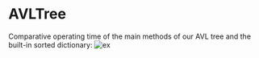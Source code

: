 # AVLTree

Comparative operating time of the main methods of our AVL tree and the built-in sorted dictionary:
![ex](https://user-images.githubusercontent.com/58748199/158078111-67224ed9-9229-4a9f-95b9-de32cb2e4f84.png)
